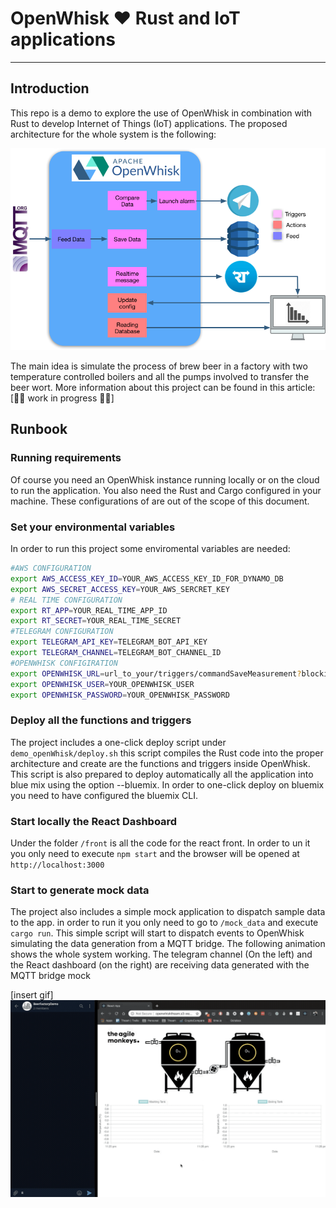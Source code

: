 # OpenWhisk :heart: Rust and IoT applications

------

## Introduction

This repo is a demo to explore the use of OpenWhisk in combination with Rust to develop Internet of Things (IoT) applications. The proposed architecture for the whole system is the following:

![System Architecture](./images/demo_architecture.png)

The main idea is simulate the process of brew beer in a factory with two temperature controlled boilers and all the pumps involved to transfer the beer wort. More information about this project can be found in this article: [:construction::construction_worker: work in progress :construction_worker::construction:]

## Runbook

### Running requirements

Of course you need an OpenWhisk instance running locally or on the cloud to run the application. You also need the Rust and Cargo configured in your machine. These configurations of are out of the scope of this document.

### Set your environmental variables

In order to run this project some enviromental variables are needed:

```bash
#AWS CONFIGURATION
export AWS_ACCESS_KEY_ID=YOUR_AWS_ACCESS_KEY_ID_FOR_DYNAMO_DB
export AWS_SECRET_ACCESS_KEY=YOUR_AWS_SERCRET_KEY
# REAL TIME CONFIGURATION
export RT_APP=YOUR_REAL_TIME_APP_ID
export RT_SECRET=YOUR_REAL_TIME_SECRET
#TELEGRAM CONFIGURATION
export TELEGRAM_API_KEY=TELEGRAM_BOT_API_KEY
export TELEGRAM_CHANNEL=TELEGRAM_BOT_CHANNEL_ID
#OPENWHISK CONFIGIRATION
export OPENWHISK_URL=url_to_your/triggers/commandSaveMeasurement?blocking=true
export OPENWHISK_USER=YOUR_OPENWHISK_USER
export OPENWHISK_PASSWORD=YOUR_OPENWHISK_PASSWORD
```

### Deploy all the functions and triggers

The project includes a one-click deploy script under `demo_openWhisk/deploy.sh` this script compiles the Rust code into the proper architecture and create are the functions and triggers inside OpenWhisk. This script is also prepared to deploy automatically all the application into blue mix using the option --bluemix. In order to one-click deploy on bluemix you need to have configured the bluemix CLI. 

### Start locally the React Dashboard

Under the folder `/front` is all the code for the react front. In order to un it you only need to execute `npm start` and the browser will be opened at `http://localhost:3000`

### Start to generate mock data 

The project also includes a simple mock application to dispatch sample data to the app. in order to run it you only need to go to `/mock_data` and execute `cargo run`. This simple script will start to dispatch events to OpenWhisk simulating the data generation from a MQTT bridge. The following animation shows the whole system working. The telegram channel (On the left) and the React dashboard (on the right) are receiving data generated with the MQTT bridge mock

[insert gif]![System Animation](./images/animation.gif)
